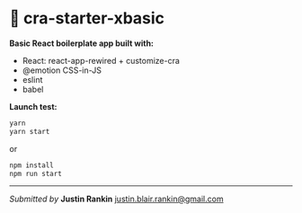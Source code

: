 # 📒 **cra-starter-xbasic**

**Basic React boilerplate app built with:**

- React: react-app-rewired + customize-cra
- @emotion CSS-in-JS
- eslint
- babel

**Launch test:**

```sh
yarn
yarn start
```

or

```sh
npm install
npm run start
```

---

*Submitted by* **Justin Rankin**
[justin.blair.rankin@gmail.com](justin.blair.rankin@gmail.com)